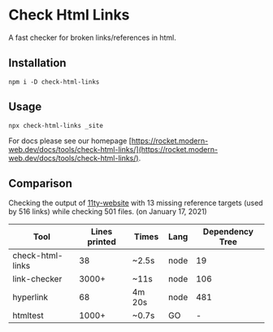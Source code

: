# Check Html Links

A fast checker for broken links/references in html.

## Installation

```
npm i -D check-html-links
```

## Usage

```
npx check-html-links _site
```

For docs please see our homepage [https://rocket.modern-web.dev/docs/tools/check-html-links/](https://rocket.modern-web.dev/docs/tools/check-html-links/).

## Comparison

Checking the output of [11ty-website](https://github.com/11ty/11ty-website) with 13 missing reference targets (used by 516 links) while checking 501 files. (on January 17, 2021)

| Tool             | Lines printed | Times  | Lang | Dependency Tree |
| ---------------- | ------------- | ------ | ---- | --------------- |
| check-html-links | 38            | ~2.5s  | node | 19              |
| link-checker     | 3000+         | ~11s   | node | 106             |
| hyperlink        | 68            | 4m 20s | node | 481             |
| htmltest         | 1000+         | ~0.7s  | GO   | -               |
